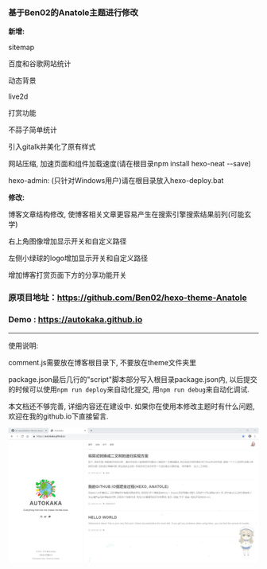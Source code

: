 ### 基于Ben02的Anatole主题进行修改 

**新增:** 

sitemap

百度和谷歌网站统计

动态背景

live2d

打赏功能

不蒜子简单统计

引入gitalk并美化了原有样式

网站压缩, 加速页面和组件加载速度(请在根目录npm install hexo-neat --save)

hexo-admin: (只针对Windows用户)请在根目录放入hexo-deploy.bat

**修改:** 

博客文章结构修改, 使博客相关文章更容易产生在搜索引擎搜索结果前列(可能玄学)

右上角图像增加显示开关和自定义路径

左侧小绿球的logo增加显示开关和自定义路径

增加博客打赏页面下方的分享功能开关

### 原项目地址：https://github.com/Ben02/hexo-theme-Anatole

### Demo : https://autokaka.github.io

------

使用说明: 

comment.js需要放在博客根目录下, 不要放在theme文件夹里

package.json最后几行的"script"脚本部分写入根目录package.json内, 以后提交的时候可以使用`npm run deploy`来自动化提交, 用`npm run debug`来自动化调试.

本文档还不够完善, 详细内容还在建设中. 如果你在使用本修改主题时有什么问题, 欢迎在我的github.io下直接留言.

![展示主页效果](https://github.com/Autokaka/Resources/raw/master/github.io_resources/display-20190527.JPG)